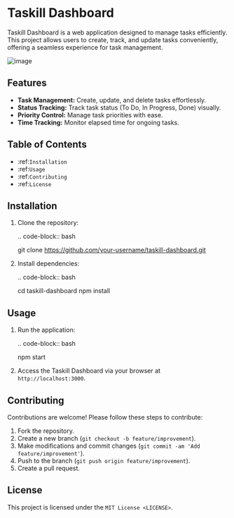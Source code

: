 Taskill Dashboard
=================

Taskill Dashboard is a web application designed to manage tasks efficiently. This project allows users to create, track, and update tasks conveniently, offering a seamless experience for task management.

![image](https://github.com/m-agour/Taskill-Frontent/assets/63170874/372ae34f-5e13-4ca2-9763-41d4ec84e3b1)



Features
--------

- **Task Management:** Create, update, and delete tasks effortlessly.
- **Status Tracking:** Track task status (To Do, In Progress, Done) visually.
- **Priority Control:** Manage task priorities with ease.
- **Time Tracking:** Monitor elapsed time for ongoing tasks.

Table of Contents
-----------------

- :ref:`Installation`
- :ref:`Usage`
- :ref:`Contributing`
- :ref:`License`

Installation
------------

1. Clone the repository:

   .. code-block:: bash

      git clone https://github.com/your-username/taskill-dashboard.git

2. Install dependencies:

   .. code-block:: bash

      cd taskill-dashboard
      npm install

Usage
-----

1. Run the application:

   .. code-block:: bash

      npm start

2. Access the Taskill Dashboard via your browser at `http://localhost:3000`.

Contributing
------------

Contributions are welcome! Please follow these steps to contribute:

1. Fork the repository.
2. Create a new branch (`git checkout -b feature/improvement`).
3. Make modifications and commit changes (`git commit -am 'Add feature/improvement'`).
4. Push to the branch (`git push origin feature/improvement`).
5. Create a pull request.

License
-------

This project is licensed under the `MIT License <LICENSE>`.
